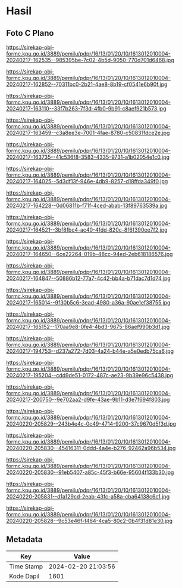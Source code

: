 # Hasil

## Foto C Plano

https://sirekap-obj-formc.kpu.go.id/3889/pemilu/pdpr/16/13/01/20/10/1613012010004-20240217-162535--985395be-7c02-4b5d-9050-770d701d6468.jpg

https://sirekap-obj-formc.kpu.go.id/3889/pemilu/pdpr/16/13/01/20/10/1613012010004-20240217-162852--70311bc0-2b21-4ae8-8b19-cf0541e6b90f.jpg

https://sirekap-obj-formc.kpu.go.id/3889/pemilu/pdpr/16/13/01/20/10/1613012010004-20240217-163110--33f7b263-7f3d-4fb0-9b91-c8aef921b573.jpg

https://sirekap-obj-formc.kpu.go.id/3889/pemilu/pdpr/16/13/01/20/10/1613012010004-20240217-163459--c3a8ee3e-7001-4fae-8780-c50831fdce2e.jpg

https://sirekap-obj-formc.kpu.go.id/3889/pemilu/pdpr/16/13/01/20/10/1613012010004-20240217-163735--41c536f8-3583-4335-9731-a1b02054e1c0.jpg

https://sirekap-obj-formc.kpu.go.id/3889/pemilu/pdpr/16/13/01/20/10/1613012010004-20240217-164025--5d3df13f-946e-4db9-8257-d18ffda349f0.jpg

https://sirekap-obj-formc.kpu.go.id/3889/pemilu/pdpr/16/13/01/20/10/1613012010004-20240217-164228--0d06811b-f71f-4ced-abab-13f89763539a.jpg

https://sirekap-obj-formc.kpu.go.id/3889/pemilu/pdpr/16/13/01/20/10/1613012010004-20240217-164521--3bf8fbc4-ac40-4fdd-820c-8f6f390ee7f2.jpg

https://sirekap-obj-formc.kpu.go.id/3889/pemilu/pdpr/16/13/01/20/10/1613012010004-20240217-164650--6ce22264-019b-48cc-94ed-2eb618186576.jpg

https://sirekap-obj-formc.kpu.go.id/3889/pemilu/pdpr/16/13/01/20/10/1613012010004-20240217-164847--50886b12-77a7-4c42-bb4a-b71dac7d1d74.jpg

https://sirekap-obj-formc.kpu.go.id/3889/pemilu/pdpr/16/13/01/20/10/1613012010004-20240217-165014--9f30b5c6-3ead-4980-a36a-90ae1ef38755.jpg

https://sirekap-obj-formc.kpu.go.id/3889/pemilu/pdpr/16/13/01/20/10/1613012010004-20240217-165152--170aa9e8-0fe4-4bd3-9675-86aef990b3d1.jpg

https://sirekap-obj-formc.kpu.go.id/3889/pemilu/pdpr/16/13/01/20/10/1613012010004-20240217-194753--d237a272-7d03-4a24-b44e-a5e0edb75ca6.jpg

https://sirekap-obj-formc.kpu.go.id/3889/pemilu/pdpr/16/13/01/20/10/1613012010004-20240217-195204--cdd9de51-0172-487c-ae23-9b39e96c5438.jpg

https://sirekap-obj-formc.kpu.go.id/3889/pemilu/pdpr/16/13/01/20/10/1613012010004-20240217-200750--9e702aa2-d9fe-43ae-9b11-d3e7f694f803.jpg

https://sirekap-obj-formc.kpu.go.id/3889/pemilu/pdpr/16/13/01/20/10/1613012010004-20240220-205829--243b4e4c-0c49-4714-9200-37c9670d5f3d.jpg

https://sirekap-obj-formc.kpu.go.id/3889/pemilu/pdpr/16/13/01/20/10/1613012010004-20240220-205830--45416311-0ddd-4a4e-b276-92462a96b534.jpg

https://sirekap-obj-formc.kpu.go.id/3889/pemilu/pdpr/16/13/01/20/10/1613012010004-20240220-205830--91eb5407-a85c-45f3-b66e-95604f133b30.jpg

https://sirekap-obj-formc.kpu.go.id/3889/pemilu/pdpr/16/13/01/20/10/1613012010004-20240220-205831--d1a129cd-2eab-43fc-a58a-cba64138c6c1.jpg

https://sirekap-obj-formc.kpu.go.id/3889/pemilu/pdpr/16/13/01/20/10/1613012010004-20240220-205828--9c53e46f-f464-4ca5-80c2-0b4f31d81e30.jpg


## Metadata

| Key        | Value               |
| ---------- | ------------------- |
| Time Stamp | 2024-02-20 21:03:56 |
| Kode Dapil | 1601                |



